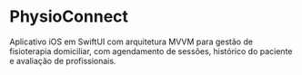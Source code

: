 # PhysioConnect
Aplicativo iOS em SwiftUI com arquitetura MVVM para gestão de fisioterapia domiciliar, com agendamento de sessões, histórico do paciente e avaliação de profissionais.
